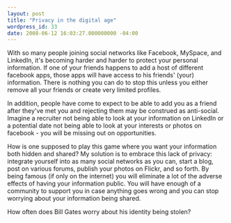 ```yaml
---
layout: post
title: "Privacy in the digital age"
wordpress_id: 33
date: 2008-06-12 16:03:27.000000000 -04:00
---
```

<p>With so many people joining social networks like Facebook, MySpace, and LinkedIn, it's becoming harder and harder to protect your personal information. If one of your friends happens to add a host of different facebook apps, those apps will have access to his friends' (your) information. There is nothing you can do to stop this unless you either remove all your friends or create very limited profiles.</p>

<p>In addition, people have come to expect to be able to add you as a friend after they've met you and rejecting them may be construed as anti-social. Imagine a recruiter not being able to look at your information on LinkedIn or a potential date not being able to look at your interests or photos on facebook - you will be missing out on opportunities.</p>

<p>How is one supposed to play this game where you want your information both hidden and shared? My solution is to embrace this lack of privacy: integrate yourself into as many social networks as you can, start a blog, post on various forums, publish your photos on Flickr, and so forth. By being famous (if only on the internet) you will eliminate a lot of the adverse effects of having your information public. You will have enough of a community to support you in case anything goes wrong and you can stop worrying about your information being shared.</p>

<p>How often does Bill Gates worry about his identity being stolen?</p>